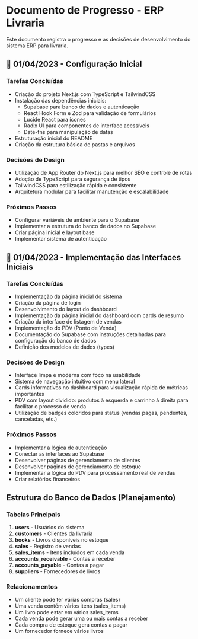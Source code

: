 # Documento de Progresso - ERP Livraria

Este documento registra o progresso e as decisões de desenvolvimento do sistema ERP para livraria.

## 📅 01/04/2023 - Configuração Inicial

### Tarefas Concluídas
- Criação do projeto Next.js com TypeScript e TailwindCSS
- Instalação das dependências iniciais:
  - Supabase para banco de dados e autenticação
  - React Hook Form e Zod para validação de formulários
  - Lucide React para ícones
  - Radix UI para componentes de interface acessíveis
  - Date-fns para manipulação de datas
- Estruturação inicial do README
- Criação da estrutura básica de pastas e arquivos

### Decisões de Design
- Utilização de App Router do Next.js para melhor SEO e controle de rotas
- Adoção de TypeScript para segurança de tipos
- TailwindCSS para estilização rápida e consistente
- Arquitetura modular para facilitar manutenção e escalabilidade

### Próximos Passos
- Configurar variáveis de ambiente para o Supabase
- Implementar a estrutura do banco de dados no Supabase
- Criar página inicial e layout base
- Implementar sistema de autenticação

## 📅 01/04/2023 - Implementação das Interfaces Iniciais

### Tarefas Concluídas
- Implementação da página inicial do sistema
- Criação da página de login
- Desenvolvimento do layout do dashboard
- Implementação da página inicial do dashboard com cards de resumo
- Criação da interface de listagem de vendas
- Implementação do PDV (Ponto de Venda)
- Documentação do Supabase com instruções detalhadas para configuração do banco de dados
- Definição dos modelos de dados (types)

### Decisões de Design
- Interface limpa e moderna com foco na usabilidade
- Sistema de navegação intuitivo com menu lateral
- Cards informativos no dashboard para visualização rápida de métricas importantes
- PDV com layout dividido: produtos à esquerda e carrinho à direita para facilitar o processo de venda
- Utilização de badges coloridos para status (vendas pagas, pendentes, canceladas, etc.)

### Próximos Passos
- Implementar a lógica de autenticação
- Conectar as interfaces ao Supabase
- Desenvolver páginas de gerenciamento de clientes
- Desenvolver páginas de gerenciamento de estoque
- Implementar a lógica do PDV para processamento real de vendas
- Criar relatórios financeiros

## Estrutura do Banco de Dados (Planejamento)

### Tabelas Principais
1. **users** - Usuários do sistema
2. **customers** - Clientes da livraria
3. **books** - Livros disponíveis no estoque
4. **sales** - Registro de vendas
5. **sales_items** - Itens incluídos em cada venda
6. **accounts_receivable** - Contas a receber
7. **accounts_payable** - Contas a pagar
8. **suppliers** - Fornecedores de livros

### Relacionamentos
- Um cliente pode ter várias compras (sales)
- Uma venda contém vários itens (sales_items)
- Um livro pode estar em vários sales_items
- Cada venda pode gerar uma ou mais contas a receber
- Cada compra de estoque gera contas a pagar
- Um fornecedor fornece vários livros 